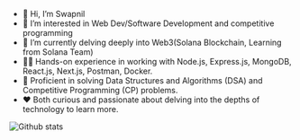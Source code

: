 - 👋 Hi, I’m Swapnil
- 👀 I’m interested in Web Dev/Software Development and competitive programming
- 🌱 I’m currently delving deeply into Web3(Solana Blockchain, Learning from Solana Team)
- 👨‍💻 Hands-on experience in working with Node.js, Express.js, MongoDB, React.js, Next.js, Postman, Docker.
- 🧠 Proficient in solving Data Structures and Algorithms (DSA) and Competitive Programming (CP) problems.
- ❤️ Both curious and passionate about delving into the depths of technology to learn more.

<!---
homosapien14/homosapien14 is a ✨ special ✨ repository because its `README.md` (this file) appears on your GitHub profile.
You can click the Preview link to take a look at your changes.
--->

![Github stats](https://github-readme-stats.vercel.app/api?username=homosapien14)
